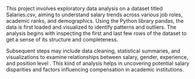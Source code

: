 This project involves exploratory data analysis on a dataset titled Salaries.csv, aiming to understand salary trends across various job roles, academic ranks, and demographics. Using the Python library pandas, the data is first loaded and visualized to identify patterns and outliers. The analysis begins with inspecting the first and last few rows of the dataset to get a sense of its structure and completeness.

Subsequent steps may include data cleaning, statistical summaries, and visualizations to examine relationships between salary, gender, experience, and position level . This kind of analysis helps in uncovering potential salary disparities and factors influencing compensation in academic institutions.
